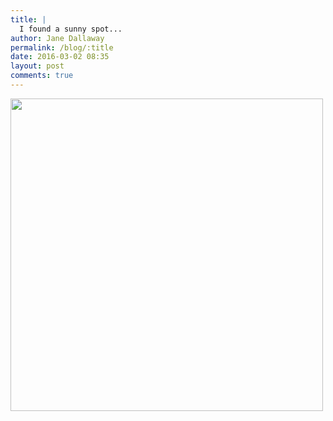 ```yaml
---
title: |
  I found a sunny spot...
author: Jane Dallaway
permalink: /blog/:title
date: 2016-03-02 08:35
layout: post
comments: true
---
```


<div><a href="//static.skitters.dallaway.com/SDtp_FullSizeRender.jpg"><img src="//static.skitters.dallaway.com/SDtp_thumb_FullSizeRender.jpg" width="500" height="500"/></a></div>



  

      
